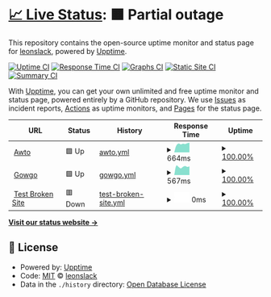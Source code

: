 # [📈 Live Status](https://leonslack.github.io/awto-uptime): <!--live status--> **🟧 Partial outage**

This repository contains the open-source uptime monitor and status page for [leonslack](https://leonslack.github.io/awto-uptime), powered by [Upptime](https://github.com/upptime/upptime).

[![Uptime CI](https://github.com/leonslack/awto-uptime/workflows/Uptime%20CI/badge.svg)](https://github.com/leonslack/awto-uptime/actions?query=workflow%3A%22Uptime+CI%22)
[![Response Time CI](https://github.com/leonslack/awto-uptime/workflows/Response%20Time%20CI/badge.svg)](https://github.com/leonslack/awto-uptime/actions?query=workflow%3A%22Response+Time+CI%22)
[![Graphs CI](https://github.com/leonslack/awto-uptime/workflows/Graphs%20CI/badge.svg)](https://github.com/leonslack/awto-uptime/actions?query=workflow%3A%22Graphs+CI%22)
[![Static Site CI](https://github.com/leonslack/awto-uptime/workflows/Static%20Site%20CI/badge.svg)](https://github.com/leonslack/awto-uptime/actions?query=workflow%3A%22Static+Site+CI%22)
[![Summary CI](https://github.com/leonslack/awto-uptime/workflows/Summary%20CI/badge.svg)](https://github.com/leonslack/awto-uptime/actions?query=workflow%3A%22Summary+CI%22)

With [Upptime](https://upptime.js.org), you can get your own unlimited and free uptime monitor and status page, powered entirely by a GitHub repository. We use [Issues](https://github.com/leonslack/awto-uptime/issues) as incident reports, [Actions](https://github.com/leonslack/awto-uptime/actions) as uptime monitors, and [Pages](https://leonslack.github.io/awto-uptime) for the status page.

<!--start: status pages-->
<!-- This summary is generated by Upptime (https://github.com/upptime/upptime) -->
<!-- Do not edit this manually, your changes will be overwritten -->
<!-- prettier-ignore -->
| URL | Status | History | Response Time | Uptime |
| --- | ------ | ------- | ------------- | ------ |
| <img alt="" src="https://favicons.githubusercontent.com/awto.cl" height="13"> [Awto](https://awto.cl) | 🟩 Up | [awto.yml](https://github.com/leonslack/awto-uptime/commits/HEAD/history/awto.yml) | <details><summary><img alt="Response time graph" src="./graphs/awto/response-time-week.png" height="20"> 664ms</summary><br><a href="https://leonslack.github.io/awto-uptime/history/awto"><img alt="Response time 553" src="https://img.shields.io/endpoint?url=https%3A%2F%2Fraw.githubusercontent.com%2Fleonslack%2Fawto-uptime%2FHEAD%2Fapi%2Fawto%2Fresponse-time.json"></a><br><a href="https://leonslack.github.io/awto-uptime/history/awto"><img alt="24-hour response time 765" src="https://img.shields.io/endpoint?url=https%3A%2F%2Fraw.githubusercontent.com%2Fleonslack%2Fawto-uptime%2FHEAD%2Fapi%2Fawto%2Fresponse-time-day.json"></a><br><a href="https://leonslack.github.io/awto-uptime/history/awto"><img alt="7-day response time 664" src="https://img.shields.io/endpoint?url=https%3A%2F%2Fraw.githubusercontent.com%2Fleonslack%2Fawto-uptime%2FHEAD%2Fapi%2Fawto%2Fresponse-time-week.json"></a><br><a href="https://leonslack.github.io/awto-uptime/history/awto"><img alt="30-day response time 553" src="https://img.shields.io/endpoint?url=https%3A%2F%2Fraw.githubusercontent.com%2Fleonslack%2Fawto-uptime%2FHEAD%2Fapi%2Fawto%2Fresponse-time-month.json"></a><br><a href="https://leonslack.github.io/awto-uptime/history/awto"><img alt="1-year response time 553" src="https://img.shields.io/endpoint?url=https%3A%2F%2Fraw.githubusercontent.com%2Fleonslack%2Fawto-uptime%2FHEAD%2Fapi%2Fawto%2Fresponse-time-year.json"></a></details> | <details><summary><a href="https://leonslack.github.io/awto-uptime/history/awto">100.00%</a></summary><a href="https://leonslack.github.io/awto-uptime/history/awto"><img alt="All-time uptime 100.00%" src="https://img.shields.io/endpoint?url=https%3A%2F%2Fraw.githubusercontent.com%2Fleonslack%2Fawto-uptime%2FHEAD%2Fapi%2Fawto%2Fuptime.json"></a><br><a href="https://leonslack.github.io/awto-uptime/history/awto"><img alt="24-hour uptime 100.00%" src="https://img.shields.io/endpoint?url=https%3A%2F%2Fraw.githubusercontent.com%2Fleonslack%2Fawto-uptime%2FHEAD%2Fapi%2Fawto%2Fuptime-day.json"></a><br><a href="https://leonslack.github.io/awto-uptime/history/awto"><img alt="7-day uptime 100.00%" src="https://img.shields.io/endpoint?url=https%3A%2F%2Fraw.githubusercontent.com%2Fleonslack%2Fawto-uptime%2FHEAD%2Fapi%2Fawto%2Fuptime-week.json"></a><br><a href="https://leonslack.github.io/awto-uptime/history/awto"><img alt="30-day uptime 100.00%" src="https://img.shields.io/endpoint?url=https%3A%2F%2Fraw.githubusercontent.com%2Fleonslack%2Fawto-uptime%2FHEAD%2Fapi%2Fawto%2Fuptime-month.json"></a><br><a href="https://leonslack.github.io/awto-uptime/history/awto"><img alt="1-year uptime 100.00%" src="https://img.shields.io/endpoint?url=https%3A%2F%2Fraw.githubusercontent.com%2Fleonslack%2Fawto-uptime%2FHEAD%2Fapi%2Fawto%2Fuptime-year.json"></a></details>
| <img alt="" src="https://favicons.githubusercontent.com/gowgo.awto.cl" height="13"> [Gowgo](https://gowgo.awto.cl/awto) | 🟩 Up | [gowgo.yml](https://github.com/leonslack/awto-uptime/commits/HEAD/history/gowgo.yml) | <details><summary><img alt="Response time graph" src="./graphs/gowgo/response-time-week.png" height="20"> 567ms</summary><br><a href="https://leonslack.github.io/awto-uptime/history/gowgo"><img alt="Response time 471" src="https://img.shields.io/endpoint?url=https%3A%2F%2Fraw.githubusercontent.com%2Fleonslack%2Fawto-uptime%2FHEAD%2Fapi%2Fgowgo%2Fresponse-time.json"></a><br><a href="https://leonslack.github.io/awto-uptime/history/gowgo"><img alt="24-hour response time 590" src="https://img.shields.io/endpoint?url=https%3A%2F%2Fraw.githubusercontent.com%2Fleonslack%2Fawto-uptime%2FHEAD%2Fapi%2Fgowgo%2Fresponse-time-day.json"></a><br><a href="https://leonslack.github.io/awto-uptime/history/gowgo"><img alt="7-day response time 567" src="https://img.shields.io/endpoint?url=https%3A%2F%2Fraw.githubusercontent.com%2Fleonslack%2Fawto-uptime%2FHEAD%2Fapi%2Fgowgo%2Fresponse-time-week.json"></a><br><a href="https://leonslack.github.io/awto-uptime/history/gowgo"><img alt="30-day response time 471" src="https://img.shields.io/endpoint?url=https%3A%2F%2Fraw.githubusercontent.com%2Fleonslack%2Fawto-uptime%2FHEAD%2Fapi%2Fgowgo%2Fresponse-time-month.json"></a><br><a href="https://leonslack.github.io/awto-uptime/history/gowgo"><img alt="1-year response time 471" src="https://img.shields.io/endpoint?url=https%3A%2F%2Fraw.githubusercontent.com%2Fleonslack%2Fawto-uptime%2FHEAD%2Fapi%2Fgowgo%2Fresponse-time-year.json"></a></details> | <details><summary><a href="https://leonslack.github.io/awto-uptime/history/gowgo">100.00%</a></summary><a href="https://leonslack.github.io/awto-uptime/history/gowgo"><img alt="All-time uptime 100.00%" src="https://img.shields.io/endpoint?url=https%3A%2F%2Fraw.githubusercontent.com%2Fleonslack%2Fawto-uptime%2FHEAD%2Fapi%2Fgowgo%2Fuptime.json"></a><br><a href="https://leonslack.github.io/awto-uptime/history/gowgo"><img alt="24-hour uptime 100.00%" src="https://img.shields.io/endpoint?url=https%3A%2F%2Fraw.githubusercontent.com%2Fleonslack%2Fawto-uptime%2FHEAD%2Fapi%2Fgowgo%2Fuptime-day.json"></a><br><a href="https://leonslack.github.io/awto-uptime/history/gowgo"><img alt="7-day uptime 100.00%" src="https://img.shields.io/endpoint?url=https%3A%2F%2Fraw.githubusercontent.com%2Fleonslack%2Fawto-uptime%2FHEAD%2Fapi%2Fgowgo%2Fuptime-week.json"></a><br><a href="https://leonslack.github.io/awto-uptime/history/gowgo"><img alt="30-day uptime 100.00%" src="https://img.shields.io/endpoint?url=https%3A%2F%2Fraw.githubusercontent.com%2Fleonslack%2Fawto-uptime%2FHEAD%2Fapi%2Fgowgo%2Fuptime-month.json"></a><br><a href="https://leonslack.github.io/awto-uptime/history/gowgo"><img alt="1-year uptime 100.00%" src="https://img.shields.io/endpoint?url=https%3A%2F%2Fraw.githubusercontent.com%2Fleonslack%2Fawto-uptime%2FHEAD%2Fapi%2Fgowgo%2Fuptime-year.json"></a></details>
| <img alt="" src="https://favicons.githubusercontent.com/thissitedoesnotexist.koj.co" height="13"> [Test Broken Site](https://thissitedoesnotexist.koj.co) | 🟥 Down | [test-broken-site.yml](https://github.com/leonslack/awto-uptime/commits/HEAD/history/test-broken-site.yml) | <details><summary><img alt="Response time graph" src="./graphs/test-broken-site/response-time-week.png" height="20"> 0ms</summary><br><a href="https://leonslack.github.io/awto-uptime/history/test-broken-site"><img alt="Response time 0" src="https://img.shields.io/endpoint?url=https%3A%2F%2Fraw.githubusercontent.com%2Fleonslack%2Fawto-uptime%2FHEAD%2Fapi%2Ftest-broken-site%2Fresponse-time.json"></a><br><a href="https://leonslack.github.io/awto-uptime/history/test-broken-site"><img alt="24-hour response time 0" src="https://img.shields.io/endpoint?url=https%3A%2F%2Fraw.githubusercontent.com%2Fleonslack%2Fawto-uptime%2FHEAD%2Fapi%2Ftest-broken-site%2Fresponse-time-day.json"></a><br><a href="https://leonslack.github.io/awto-uptime/history/test-broken-site"><img alt="7-day response time 0" src="https://img.shields.io/endpoint?url=https%3A%2F%2Fraw.githubusercontent.com%2Fleonslack%2Fawto-uptime%2FHEAD%2Fapi%2Ftest-broken-site%2Fresponse-time-week.json"></a><br><a href="https://leonslack.github.io/awto-uptime/history/test-broken-site"><img alt="30-day response time 0" src="https://img.shields.io/endpoint?url=https%3A%2F%2Fraw.githubusercontent.com%2Fleonslack%2Fawto-uptime%2FHEAD%2Fapi%2Ftest-broken-site%2Fresponse-time-month.json"></a><br><a href="https://leonslack.github.io/awto-uptime/history/test-broken-site"><img alt="1-year response time 0" src="https://img.shields.io/endpoint?url=https%3A%2F%2Fraw.githubusercontent.com%2Fleonslack%2Fawto-uptime%2FHEAD%2Fapi%2Ftest-broken-site%2Fresponse-time-year.json"></a></details> | <details><summary><a href="https://leonslack.github.io/awto-uptime/history/test-broken-site">100.00%</a></summary><a href="https://leonslack.github.io/awto-uptime/history/test-broken-site"><img alt="All-time uptime 100.00%" src="https://img.shields.io/endpoint?url=https%3A%2F%2Fraw.githubusercontent.com%2Fleonslack%2Fawto-uptime%2FHEAD%2Fapi%2Ftest-broken-site%2Fuptime.json"></a><br><a href="https://leonslack.github.io/awto-uptime/history/test-broken-site"><img alt="24-hour uptime 100.00%" src="https://img.shields.io/endpoint?url=https%3A%2F%2Fraw.githubusercontent.com%2Fleonslack%2Fawto-uptime%2FHEAD%2Fapi%2Ftest-broken-site%2Fuptime-day.json"></a><br><a href="https://leonslack.github.io/awto-uptime/history/test-broken-site"><img alt="7-day uptime 100.00%" src="https://img.shields.io/endpoint?url=https%3A%2F%2Fraw.githubusercontent.com%2Fleonslack%2Fawto-uptime%2FHEAD%2Fapi%2Ftest-broken-site%2Fuptime-week.json"></a><br><a href="https://leonslack.github.io/awto-uptime/history/test-broken-site"><img alt="30-day uptime 100.00%" src="https://img.shields.io/endpoint?url=https%3A%2F%2Fraw.githubusercontent.com%2Fleonslack%2Fawto-uptime%2FHEAD%2Fapi%2Ftest-broken-site%2Fuptime-month.json"></a><br><a href="https://leonslack.github.io/awto-uptime/history/test-broken-site"><img alt="1-year uptime 100.00%" src="https://img.shields.io/endpoint?url=https%3A%2F%2Fraw.githubusercontent.com%2Fleonslack%2Fawto-uptime%2FHEAD%2Fapi%2Ftest-broken-site%2Fuptime-year.json"></a></details>

<!--end: status pages-->

[**Visit our status website →**](https://leonslack.github.io/awto-uptime)

## 📄 License

- Powered by: [Upptime](https://github.com/upptime/upptime)
- Code: [MIT](./LICENSE) © [leonslack](https://leonslack.github.io/awto-uptime)
- Data in the `./history` directory: [Open Database License](https://opendatacommons.org/licenses/odbl/1-0/)
